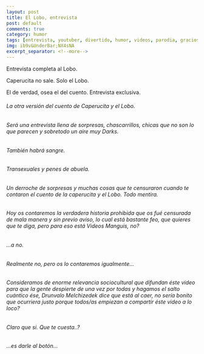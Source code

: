 ```yaml
---
layout: post
title: El Lobo, entrevista
post: default
comments: true
category: humor
tags: [entrevista, youtuber, divertido, humor, videos, parodia, gracioso]
img: ib9v&UnderBar;NX4sNA
excerpt_separator: <!--more-->
---
```


Entrevista completa al Lobo.

Caperucita no sale. Solo el Lobo.

El de verdad, osea el del cuento. Entrevista exclusiva.

<!--more-->


######  La otra versión del cuento de Caperucita y el Lobo.
######  Será una entrevista llena de sorpresas, chascarrillos, chicas que no son lo que parecen y sobretodo un aire muy Darks.
######  También habrá sangre.

######  Transexuales y penes de abuela.
######  Un derroche de sorpresas y muchas cosas que te censuraron cuando te contaron el cuento de la caperucita y el Lobo. Todo mentira.
######  Hoy os contaremos la verdadera historia prohibida que os fué censurada de mala manera y sin previo aviso, lo cual está bastante feo, que quieres que te diga, pero para eso está Videos Manguis, no?
######  …a no.
######  Realmente no, pero os lo contaremos igualmente...
######  Consideramos de enorme relevancia sociocultural que difundan éste video para que la gente despierte de una vez por todas y hagamos el salto cuántico ése, Drunvalo Melchizedek dice que está al caer, no sería bonito que ocurriera justo porque todos/as empiezan a compartir éste video a lo loco?

######  Claro que si. Que te cuesta..?
######  ...es darle al botón…
